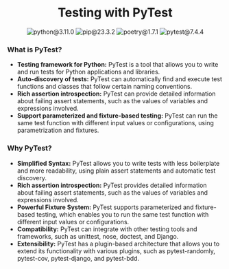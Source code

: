 <h1 align="center">Testing with PyTest</h1>
<p align="center">
  <img src="https://img.shields.io/badge/python-3.11.0-blue" alt="python@3.11.0">
  <img src="https://img.shields.io/badge/pip-23.3.2-moccasin" alt="pip@23.3.2">
  <img src="https://img.shields.io/badge/poetry-1.7.1-orange" alt="poetry@1.7.1">
  <img src="https://img.shields.io/badge/pytest-7.4.4-papayawhip" alt="pytest@7.4.4">
</p>  

<h3 align="left">What is PyTest?</h3>
<p>
  <ul>
    <li><b>Testing framework for Python:</b> PyTest is a tool that allows you to write and run tests for Python applications and libraries.</li>
    <li><b>Auto-discovery of tests:</b> PyTest can automatically find and execute test functions and classes that follow certain naming conventions.</li>
    <li><b>Rich assertion introspection:</b> PyTest can provide detailed information about failing assert statements, such as the values of variables and expressions involved.</li>
    <li><b>Support parameterized and fixture-based testing:</b> PyTest can run the same test function with different input values or configurations, using parametrization and fixtures.</li>
  </ul>
</p>

<h3 align="left">Why PyTest?</h3>
<p>
  <ul>
    <li><b>Simplified Syntax:</b> PyTest allows you to write tests with less boilerplate and more readability, using plain assert statements and automatic test discovery.</li>
    <li><b>Rich assertion introspection:</b> PyTest provides detailed information about failing assert statements, such as the values of variables and expressions involved.</li>
    <li><b>Powerful Fixture System:</b> PyTest supports parameterized and fixture-based testing, which enables you to run the same test function with different input values or configurations.</li>
    <li><b>Compatibility:</b> PyTest can integrate with other testing tools and frameworks, such as unittest, nose, doctest, and Django.</li>
    <li><b>Extensibility:</b> PyTest has a plugin-based architecture that allows you to extend its functionality with various plugins, such as pytest-randomly, pytest-cov, pytest-django, and pytest-bdd.</li>
  </ul>
</p>

